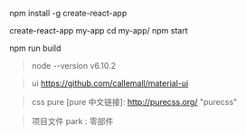 npm install -g create-react-app

create-react-app my-app
cd my-app/
npm start

npm run build

> node --version
v6.10.2

> ui
https://github.com/callemall/material-ui

> css pure
[pure 中文链接]: http://purecss.org/  "purecss"

> 项目文件
    park : 零部件

